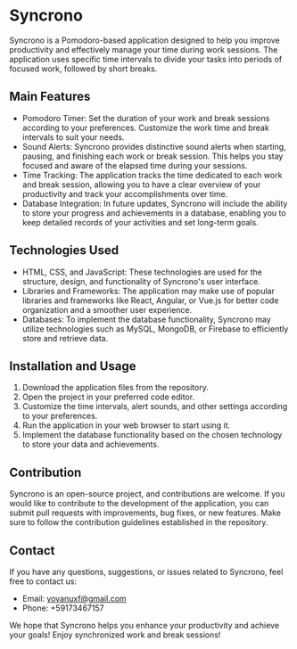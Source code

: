 # <h1>Syncrono</h1>

<p>Syncrono is a Pomodoro-based application designed to help you improve productivity and effectively manage your time during work sessions. The application uses specific time intervals to divide your tasks into periods of focused work, followed by short breaks.</p>

<h2>Main Features</h2>

<ul>
  <li>Pomodoro Timer: Set the duration of your work and break sessions according to your preferences. Customize the work time and break intervals to suit your needs.</li>
  <li>Sound Alerts: Syncrono provides distinctive sound alerts when starting, pausing, and finishing each work or break session. This helps you stay focused and aware of the elapsed time during your sessions.</li>
  <li>Time Tracking: The application tracks the time dedicated to each work and break session, allowing you to have a clear overview of your productivity and track your accomplishments over time.</li>
  <li>Database Integration: In future updates, Syncrono will include the ability to store your progress and achievements in a database, enabling you to keep detailed records of your activities and set long-term goals.</li>
</ul>

<h2>Technologies Used</h2>

<ul>
  <li>HTML, CSS, and JavaScript: These technologies are used for the structure, design, and functionality of Syncrono's user interface.</li>
  <li>Libraries and Frameworks: The application may make use of popular libraries and frameworks like React, Angular, or Vue.js for better code organization and a smoother user experience.</li>
  <li>Databases: To implement the database functionality, Syncrono may utilize technologies such as MySQL, MongoDB, or Firebase to efficiently store and retrieve data.</li>
</ul>

<h2>Installation and Usage</h2>

<ol>
  <li>Download the application files from the repository.</li>
  <li>Open the project in your preferred code editor.</li>
  <li>Customize the time intervals, alert sounds, and other settings according to your preferences.</li>
  <li>Run the application in your web browser to start using it.</li>
  <li>Implement the database functionality based on the chosen technology to store your data and achievements.</li>
</ol>

<h2>Contribution</h2>

<p>Syncrono is an open-source project, and contributions are welcome. If you would like to contribute to the development of the application, you can submit pull requests with improvements, bug fixes, or new features. Make sure to follow the contribution guidelines established in the repository.</p>

<h2>Contact</h2>

<p>If you have any questions, suggestions, or issues related to Syncrono, feel free to contact us:</p>

<ul>
  <li>Email: <a href="mailto:yovanuxf@gmail.com">yovanuxf@gmail.com</a></li>
  <li>Phone: +59173467157</li>
</ul>

<p>We hope that Syncrono helps you enhance your productivity and achieve your goals! Enjoy synchronized work and break sessions!</p>
